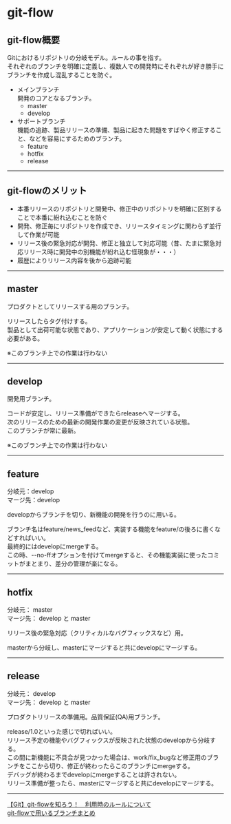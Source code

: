 # git-flow

## git-flow概要

Gitにおけるリポジトリの分岐モデル。ルールの事を指す。  
それぞれのブランチを明確に定義し、複数人での開発時にそれぞれが好き勝手にブランチを作成し混乱することを防ぐ。  

- メインブランチ  
  開発のコアとなるブランチ。  
  - master  
  - develop  
- サポートブランチ  
  機能の追跡、製品リリースの準備、製品に起きた問題をすばやく修正すること、などを容易にするためのブランチ。  
  - feature  
  - hotfix  
  - release  

---

## git-flowのメリット

- 本番リリースのリポジトリと開発中、修正中のリポジトリを明確に区別することで本番に紛れ込むことを防ぐ  
- 開発、修正毎にリポジトリを作成でき、リリースタイミングに関わらず並行して作業が可能  
- リリース後の緊急対応が開発、修正と独立して対応可能（昔、たまに緊急対応リリース時に開発中の別機能が紛れ込む怪現象が・・・）  
- 履歴によりリリース内容を後から追跡可能  

---

## master

プロダクトとしてリリースする用のブランチ。  

リリースしたらタグ付けする。  
製品として出荷可能な状態であり、アプリケーションが安定して動く状態にする必要がある。  

※このブランチ上での作業は行わない  

---

## develop

開発用ブランチ。  

コードが安定し、リリース準備ができたらreleaseへマージする。  
次のリリースのための最新の開発作業の変更が反映されている状態。  
このブランチが常に最新。  

※このブランチ上での作業は行わない

---

## feature

分岐元：develop  
マージ先：develop  

developからブランチを切り、新機能の開発を行うのに用いる。  

ブランチ名はfeature/news_feedなど、実装する機能をfeature/の後ろに書くなどすればいい。  
最終的にはdevelopにmergeする。  
この時、--no-ffオプションを付けてmergeすると、その機能実装に使ったコミットがまとまり、差分の管理が楽になる。  

---

## hotfix

分岐元： master  
マージ先： develop と master  

リリース後の緊急対応（クリティカルなバグフィックスなど）用。  

masterから分岐し、masterにマージすると共にdevelopにマージする。  

---

## release

分岐元： develop  
マージ先： develop と master  

プロダクトリリースの準備用。品質保証(QA)用ブランチ。  

release/1.0といった感じで切ればいい。  
リリース予定の機能やバグフィックスが反映された状態のdevelopから分岐する。  
この間に新機能に不具合が見つかった場合は、work/fix_bugなど修正用のブランチをここから切り、修正が終わったらこのブランチにmergeする。  
デバッグが終わるまでdevelopにmergeすることは許されない。  
リリース準備が整ったら、masterにマージすると共にdevelopにマージする。  

---

[【Git】git-flowを知ろう！　利用時のルールについて](https://cloudsmith.co.jp/blog/efficient/2020/08/1534208.html)  
[git-flowで用いるブランチまとめ](https://qiita.com/hatt0519/items/23ef0866f4abacce7296)  
